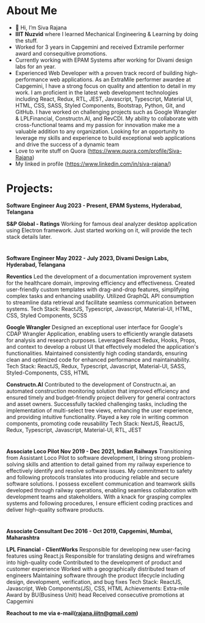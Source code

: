 # About Me
- 👋 Hi, I’m Siva Rajana
- **IIIT Nuzvid** where I learned Mechanical Engineering & Learning by doing the stuff.
- Worked for 3 years in Capgemini and received Extramile performer award and consequitive promotions.
- Currently working with EPAM Systems after working for Divami design labs for an year.
- Experienced Web Developer with a proven track record of building high-performance web applications. As an ExtraMile performer awardee at Capgemini, I have a strong focus on quality and attention to detail in my work. I am proficient in the latest web development technologies including React, Redux, RTL, JEST, Javascript, Typescript, Material UI, HTML, CSS, SASS, Styled Components, Bootstrap, Python, Git, and GitHub. I have worked on challenging projects such as Google Wrangler & LPLFinancial, Constructn.AI, and RevCDI. My ability to collaborate with cross-functional teams and my passion for innovation make me a valuable addition to any organization. Looking for an opportunity to leverage my skills and experience to build exceptional web applications and drive the success of a dynamic team
- Love to write stuff on Quora (https://www.quora.com/profile/Siva-Rajana)
- My linked in profile (https://www.linkedin.com/in/siva-rajana/)
# **Projects**: 

**Software Engineer Aug 2023 - Present, 
EPAM Systems, Hyderabad, Telangana**

**S&P Global - Ratings**
Working for famous deal analyzer desktop application using Electron framework.
Just started working on it, will provide the tech stack details later.
#


**Software Engineer	May 2022 - July 2023, 
Divami Design Labs, Hyderabad, Telangana**

**Reventics**
Led the development of a documentation improvement system for the healthcare domain, improving efficiency and effectiveness.
Created user-friendly custom templates with drag-and-drop features, simplifying complex tasks and enhancing usability.
Utilized GraphQL API consumption to streamline data retrieval and facilitate seamless communication between systems.
Tech Stack: ReactJS, Typescript, Javascript, Material-UI, HTML, CSS, Styled Components, SCSS

**Google Wrangler**
Designed an exceptional user interface for Google's CDAP Wrangler Application, enabling users to efficiently wrangle datasets for analysis and research purposes.
Leveraged React Redux, Hooks, Props, and context to develop a robust UI that effectively modeled the application's functionalities.
Maintained consistently high coding standards, ensuring clean and optimized code for enhanced performance and maintainability.
Tech Stack: ReactJS, Redux, Typescript, Javascript, Material-UI, SASS, Styled-Components, CSS, HTML

**Constructn.AI**
Contributed to the development of Constructn.ai, an automated construction monitoring solution that improved efficiency and ensured timely and budget-friendly project delivery for general contractors and asset owners.
Successfully tackled challenging tasks, including the implementation of multi-select tree views, enhancing the user experience, and providing intuitive functionality.
Played a key role in writing common components, promoting code reusability
Tech Stack: NextJS, ReactJS, Redux, Typescript, Javascript, Material-UI, RTL, JEST
#
**Associate Loco Pilot	Nov 2019 - Dec 2021, 
Indian Railways**
Transitioning from Assistant Loco Pilot to software development, I bring strong problem-solving skills and attention to detail gained from my railway experience to effectively identify and resolve software issues.
My commitment to safety and following protocols translates into producing reliable and secure software solutions.
I possess excellent communication and teamwork skills developed through railway operations, enabling seamless collaboration with development teams and stakeholders.
With a knack for grasping complex systems and following procedures, I ensure efficient coding practices and deliver high-quality software products.
#
**Associate Consultant	Dec 2016 - Oct 2019, 
Capgemini, Mumbai, Maharashtra**

**LPL Financial - ClientWorks**
Responsible for developing new user-facing features using React.js
Responsible for translating designs and wireframes into high-quality code
Contributed to the development of product and customer experience
Worked with a geographically distributed team of engineers
Maintaining software through the product lifecycle including design, development, verification, and bug fixes
Tech Stack: ReactJS, Javascript, Web Components(JS), CSS, HTML
Achievements:
Extra-mile Award by BU(Business Unit) head
Received consecutive promotions at Capgemini


**Reachout to me via e-mail(rajana.iiitn@gmail.com)**
